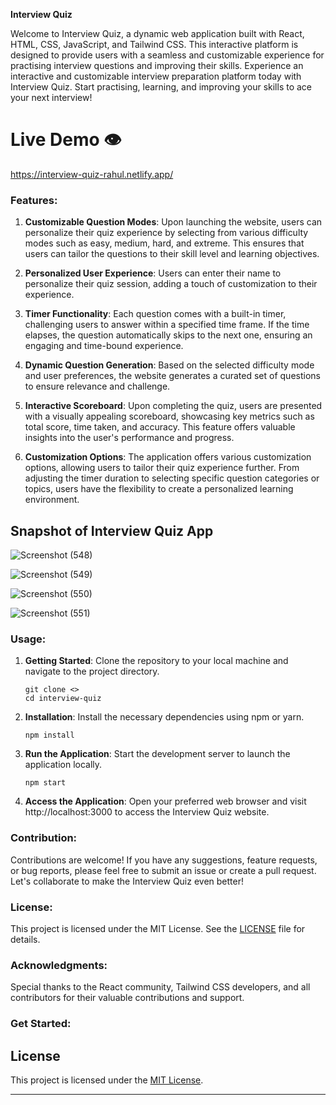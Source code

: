 **Interview Quiz**

Welcome to Interview Quiz, a dynamic web application built with React, HTML, CSS, JavaScript, and Tailwind CSS. This interactive platform is designed to provide users with a seamless and customizable experience for practising interview questions and improving their skills. Experience an interactive and customizable interview preparation platform today with Interview Quiz. Start practising, learning, and improving your skills to ace your next interview!

# Live Demo 👁️

https://interview-quiz-rahul.netlify.app/

### Features:

1. **Customizable Question Modes**: Upon launching the website, users can personalize their quiz experience by selecting from various difficulty modes such as easy, medium, hard, and extreme. This ensures that users can tailor the questions to their skill level and learning objectives.

2. **Personalized User Experience**: Users can enter their name to personalize their quiz session, adding a touch of customization to their experience.

3. **Timer Functionality**: Each question comes with a built-in timer, challenging users to answer within a specified time frame. If the time elapses, the question automatically skips to the next one, ensuring an engaging and time-bound experience.

4. **Dynamic Question Generation**: Based on the selected difficulty mode and user preferences, the website generates a curated set of questions to ensure relevance and challenge.

5. **Interactive Scoreboard**: Upon completing the quiz, users are presented with a visually appealing scoreboard, showcasing key metrics such as total score, time taken, and accuracy. This feature offers valuable insights into the user's performance and progress.

6. **Customization Options**: The application offers various customization options, allowing users to tailor their quiz experience further. From adjusting the timer duration to selecting specific question categories or topics, users have the flexibility to create a personalized learning environment.


## Snapshot of Interview Quiz App

![Screenshot (548)](https://github.com/RahulPorel/Interview-Quiz/assets/98636266/2173c4ef-df92-496a-97ac-d7899fd97078) 

![Screenshot (549)](https://github.com/RahulPorel/Interview-Quiz/assets/98636266/c067fbb2-efe1-4b64-ac6b-d2b765f928a2)

![Screenshot (550)](https://github.com/RahulPorel/Interview-Quiz/assets/98636266/d591ff2a-129f-40b5-93bf-b08f9aee2e0a)

![Screenshot (551)](https://github.com/RahulPorel/Interview-Quiz/assets/98636266/e4e367bf-047a-478e-925d-fd97e8b0396d)


### Usage:

1. **Getting Started**: Clone the repository to your local machine and navigate to the project directory.
   ```
   git clone <>
   cd interview-quiz
   ```

2. **Installation**: Install the necessary dependencies using npm or yarn.
   ```
   npm install
   ```

3. **Run the Application**: Start the development server to launch the application locally.
   ```
   npm start
   ```

4. **Access the Application**: Open your preferred web browser and visit http://localhost:3000 to access the Interview Quiz website.

### Contribution:

Contributions are welcome! If you have any suggestions, feature requests, or bug reports, please feel free to submit an issue or create a pull request. Let's collaborate to make the Interview Quiz even better!

### License:

This project is licensed under the MIT License. See the [LICENSE](LICENSE) file for details.

### Acknowledgments:

Special thanks to the React community, Tailwind CSS developers, and all contributors for their valuable contributions and support.

### Get Started:



## License

This project is licensed under the [MIT License](LICENSE).

---
